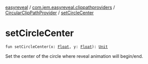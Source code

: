 [easyreveal](../../index.md) / [com.jem.easyreveal.clippathproviders](../index.md) / [CircularClipPathProvider](index.md) / [setCircleCenter](./set-circle-center.md)

# setCircleCenter

`fun setCircleCenter(x: `[`Float`](https://kotlinlang.org/api/latest/jvm/stdlib/kotlin/-float/index.html)`, y: `[`Float`](https://kotlinlang.org/api/latest/jvm/stdlib/kotlin/-float/index.html)`): `[`Unit`](https://kotlinlang.org/api/latest/jvm/stdlib/kotlin/-unit/index.html)

Set the center of the circle where reveal animation will begin/end.

